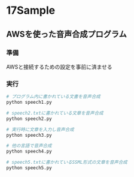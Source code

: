 # 17Sample

## AWSを使った音声合成プログラム

### 準備
AWSと接続するための設定を事前に済ませる

### 実行
```sh
# プログラム内に書かれている文書を音声合成
python speech1.py

# speech2.txtに書かれている文章を音声合成
python speech2.py

# 実行時に文章を入力し音声合成
python speech3.py

# 他の言語で音声合成
python speech4.py

# speech5.txtに書かれているSSML形式の文章を音声合成
python speech5.py
```
